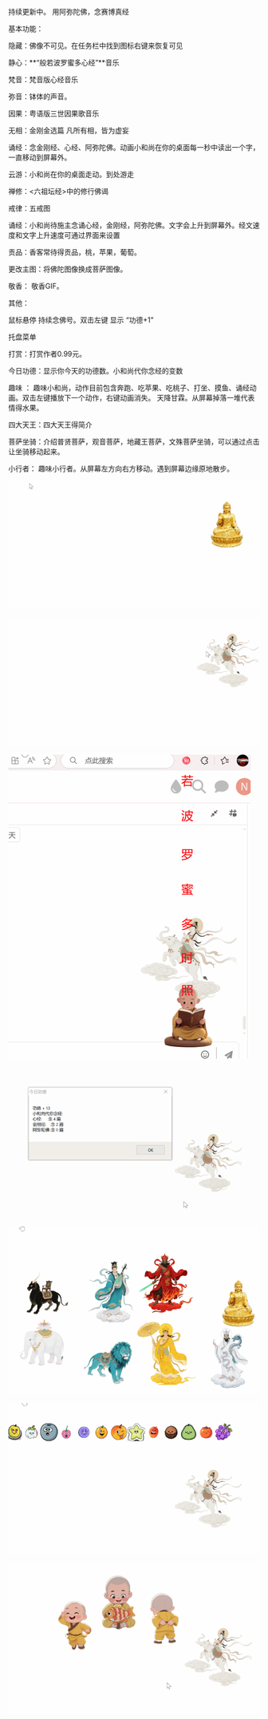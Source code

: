 持续更新中。
用阿弥陀佛，念赛博真经

基本功能：

隐藏：佛像不可见。在任务栏中找到图标右键来恢复可见

静心：**“般若波罗蜜多心经”**音乐

梵音：梵音版心经音乐

弥音：钵体的声音。

因果：粤语版三世因果歌音乐

无相：金刚金选篇 凡所有相，皆为虚妄

诵经：念金刚经、心经、阿弥陀佛。动画小和尚在你的桌面每一秒中读出一个字，一直移动到屏幕外。

云游：小和尚在你的桌面走动。到处游走

禅修：<六祖坛经>中的修行佛谒

戒律：五戒图

诵经：小和尚待施主念诵心经，金刚经，阿弥陀佛。文字会上升到屏幕外。经文速度和文字上升速度可通过界面来设置

贡品：香客常待得贡品，桃，苹果，葡萄。

更改主图：将佛陀图像换成菩萨图像。

敬香： 敬香GIF。


其他：

鼠标悬停 持续念佛号。双击左键 显示 “功德+1”

托盘菜单

打赏：打赏作者0.99元。

今日功德：显示你今天的功德数。小和尚代你念经的变数

趣味 ： 趣味小和尚，动作目前包含奔跑、吃苹果、吃桃子、打坐、摸鱼、诵经动画。双击左键播放下一个动作，右键动画消失。
				天降甘霖。从屏幕掉落一堆代表情得水果。
				
四大天王：四大天王得简介

菩萨坐骑：介绍普贤菩萨，观音菩萨，地藏王菩萨，文殊菩萨坐骑，可以通过点击让坐骑移动起来。
	


小行者： 趣味小行者。从屏幕左方向右方移动。遇到屏幕边缘原地散步。


![简介](功能介绍/功德.gif)

![菩萨](功能介绍/菩萨.gif)

![天降甘霖](功能介绍/心经.gif)

![天降甘霖](功能介绍/今日功德.gif)

![神仙介绍](功能介绍/神仙介绍.gif)

![天降甘霖](功能介绍/天降甘霖.gif)

![天降甘霖](功能介绍/趣味小和尚.gif)


